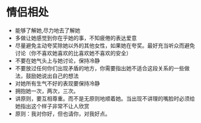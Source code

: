 # 情侣相处
- 能够了解她,尽力地去了解她
- 多做让她感觉到你在乎她的事，不知疲倦的表达爱意
- 尽量避免主动夸奖除她以外的其他女性，如果她在夸奖。最好充当听众而避免讨论（你不喜欢她喜欢的比喜欢她不喜欢的安全）
- 不要在她气头上与她讨论，保持冷静
- 不要放过任何你们出现矛盾的地方，你需要指出她不适合这段关系的一些做法，鼓励她说出自己的想法
- 对她所有生气不好的表现要保持冷静
- 拥抱她一次，两次，三次。
- 讲原则，要互相尊重。而不是无原则地顺着她。当出现不讲理的嘴脸时必须给她指出这个样子非常不让人欣赏
- 原则：我对你好，但也请你，对我好点。
